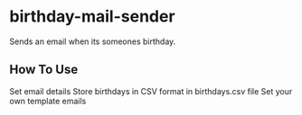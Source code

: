 # birthday-mail-sender
Sends an email when its someones birthday.

## How To Use
Set email details
Store birthdays in CSV format in birthdays.csv file
Set your own template emails

